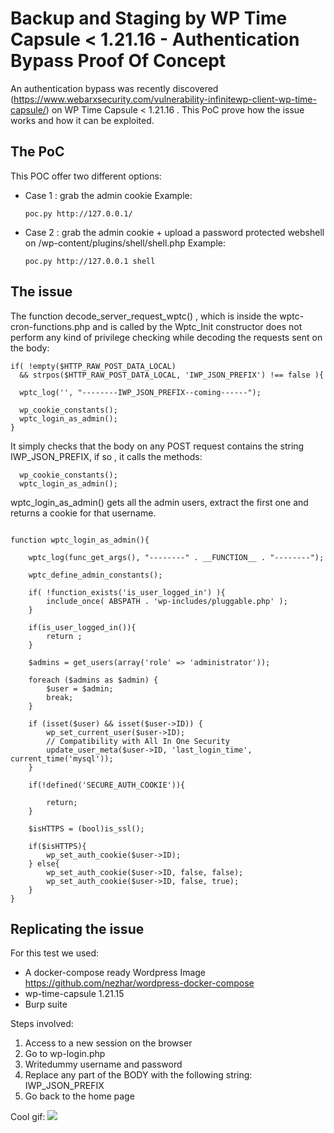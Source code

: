 # Backup and Staging by WP Time Capsule < 1.21.16 - Authentication Bypass Proof Of Concept

An authentication bypass was recently discovered (https://www.webarxsecurity.com/vulnerability-infinitewp-client-wp-time-capsule/) on WP Time Capsule < 1.21.16 . This PoC prove how the issue works and how it can be exploited.

## The PoC
This POC offer two different options:
- Case 1 : grab the admin cookie
    Example:
    ```
    poc.py http://127.0.0.1/
    ```
- Case 2 : grab the admin cookie + upload a password protected webshell on /wp-content/plugins/shell/shell.php
  Example:
  ```
  poc.py http://127.0.0.1 shell
  ```


## The issue

The function  decode_server_request_wptc() , which is inside the wptc-cron-functions.php and is called by the Wptc_Init constructor does not perform any kind of privilege checking while decoding the requests sent on the body:


```
if( !empty($HTTP_RAW_POST_DATA_LOCAL)
  && strpos($HTTP_RAW_POST_DATA_LOCAL, 'IWP_JSON_PREFIX') !== false ){

  wptc_log('', "--------IWP_JSON_PREFIX--coming------");

  wp_cookie_constants();
  wptc_login_as_admin();
}
```

It simply checks that the body on any POST request contains the string IWP_JSON_PREFIX, if so , it
calls the methods:
```
  wp_cookie_constants();
  wptc_login_as_admin();
```
wptc_login_as_admin() gets all the admin users, extract the first  one and returns a cookie for that
username.
```

function wptc_login_as_admin(){

	wptc_log(func_get_args(), "--------" . __FUNCTION__ . "--------");

	wptc_define_admin_constants();

	if( !function_exists('is_user_logged_in') ){
		include_once( ABSPATH . 'wp-includes/pluggable.php' );
	}

	if(is_user_logged_in()){
		return ;
	}

	$admins = get_users(array('role' => 'administrator'));

	foreach ($admins as $admin) {
		$user = $admin;
		break;
	}

	if (isset($user) && isset($user->ID)) {
		wp_set_current_user($user->ID);
		// Compatibility with All In One Security
		update_user_meta($user->ID, 'last_login_time', current_time('mysql'));
	}

	if(!defined('SECURE_AUTH_COOKIE')){

		return;
	}

	$isHTTPS = (bool)is_ssl();

	if($isHTTPS){
		wp_set_auth_cookie($user->ID);
	} else{
		wp_set_auth_cookie($user->ID, false, false);
		wp_set_auth_cookie($user->ID, false, true);
	}
}
```

## Replicating the issue
For this test we used:
  - A docker-compose ready Wordpress Image https://github.com/nezhar/wordpress-docker-compose
  - wp-time-capsule 1.21.15
  - Burp suite

Steps involved:
  1. Access to a new session on the browser
  2. Go to wp-login.php
  3. Writedummy username and password
  4. Replace any part of the BODY with the following string: IWP_JSON_PREFIX
  5. Go back to the home page

Cool gif:
![](https://github.com/SECFORCE/WPTimeCapsulePOC/blob/master/POC.gif)
